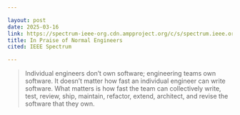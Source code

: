 ```yaml
---

layout: post
date: 2025-03-16
link: https://spectrum-ieee-org.cdn.ampproject.org/c/s/spectrum.ieee.org/amp/10x-engineer-2671288905
title: In Praise of Normal Engineers
cited: IEEE Spectrum

---
```


> Individual engineers don’t own software; engineering teams own software. It doesn’t matter how fast an individual engineer can write software. What matters is how fast the team can collectively write, test, review, ship, maintain, refactor, extend, architect, and revise the software that they own.